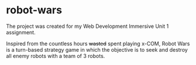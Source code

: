 # robot-wars
The project was created for my Web Development Immersive Unit 1 assignment.

Inspired from the countless hours ~~wasted~~ spent playing x-COM, Robot Wars is a turn-based strategy game in which the objective is to seek and destroy all enemy robots with a team of 3 robots.
